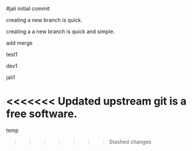 #jali
initial commit

creating a new branch is quick.

creating a a new branch is quick and simple.

add merge

test1

dev1

jali1

<<<<<<< Updated upstream
git is a free software.
=======
temp
>>>>>>> Stashed changes
